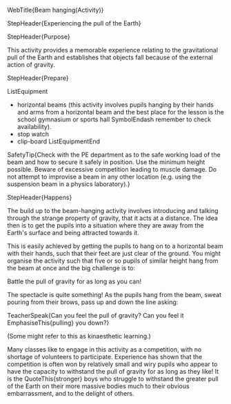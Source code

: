 WebTitle{Beam hanging(Activity)}

StepHeader{Experiencing the pull of the Earth}

StepHeader{Purpose}

This activity provides a memorable experience relating to the gravitational pull of the Earth and establishes that objects fall because of the external action of gravity.

StepHeader{Prepare} 

ListEquipment
- horizontal beams (this activity involves pupils hanging by their hands and arms from a horizontal beam and the best place for the lesson is the school gymnasium or sports hall SymbolEndash remember to check availability).
- stop watch
- clip-board
ListEquipmentEnd

SafetyTip{Check with the PE department as to the safe working load of the beam and how to secure it safely in position. Use the minimum height possible. Beware of excessive competition leading to muscle damage. Do not attempt to improvise a beam in any other location (e.g. using the suspension beam in a physics laboratory).}

StepHeader{Happens}

The build up to the beam-hanging activity involves introducing and talking through the strange property of gravity, that it acts at a distance. The idea then is to get the pupils into a situation where they are away from the Earth's surface and being attracted towards it. 

This is easily achieved by getting the pupils to hang on to a horizontal beam with their hands, such that their feet are just clear of the ground. You might organise the activity such that five or so pupils of similar height hang from the beam at once and the big challenge is to:

Battle the pull of gravity for as long as you can!

The spectacle is quite something! As the pupils hang from the beam, sweat pouring from their brows, pass up and down the line asking:

TeacherSpeak{Can you feel the pull of gravity? Can you feel it EmphasiseThis{pulling} you down?}

(Some might refer to this as kinaesthetic learning.)

Many classes like to engage in this activity as a competition, with no shortage of volunteers to participate. Experience has shown that the competition is often won by relatively small and wiry pupils who appear to have the capacity to withstand the pull of gravity for as long as they like! It is the QuoteThis{stronger} boys who struggle to withstand the greater pull of the Earth on their more massive bodies much to their obvious embarrassment, and to the delight of others.

